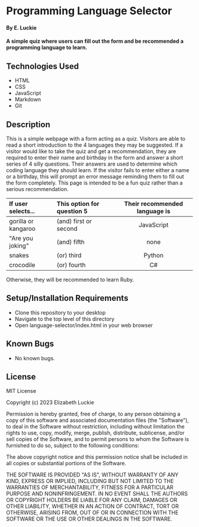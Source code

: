 # Programming Language Selector

#### By E. Luckie

#### A simple quiz where users can fill out the form and be recommended a programming language to learn.

## Technologies Used

* HTML
* CSS
* JavaScript
* Markdown
* Git

## Description

This is a simple webpage with a form acting as a quiz. Visitors are able to read a short introduction to the 4 languages they may be suggested. If a visitor would like to take the quiz and get a recommendation, they are required to enter their name and birthday in the form and answer a short series of 4 silly questions. Their answers are used to determine which coding language they should learn. If the visitor fails to enter either a name or a birthday, this will prompt an error message reminding them to fill out the form completely. This page is intended to be a fun quiz rather than a serious recommendation.

| If user selects... | This option for question 5 | Their recommended language is |
| :----------------- | :--------------------------------- | :--------------------------------: |
| gorilla or kangaroo | (and) first or second | JavaScript |
| "Are you joking" | (and) fifth | none |
| snakes | (or) third | Python |
| crocodile | (or) fourth | C# |

Otherwise, they will be recommended to learn Ruby.

## Setup/Installation Requirements

* Clone this repository to your desktop
* Navigate to the top level of this directory
* Open language-selector/index.html in your web browser

## Known Bugs
* No known bugs.

## License

MIT License

Copyright (c) 2023 Elizabeth Luckie

Permission is hereby granted, free of charge, to any person obtaining a copy
of this software and associated documentation files (the "Software"), to deal
in the Software without restriction, including without limitation the rights
to use, copy, modify, merge, publish, distribute, sublicense, and/or sell
copies of the Software, and to permit persons to whom the Software is
furnished to do so, subject to the following conditions:

The above copyright notice and this permission notice shall be included in all
copies or substantial portions of the Software.

THE SOFTWARE IS PROVIDED "AS IS", WITHOUT WARRANTY OF ANY KIND, EXPRESS OR
IMPLIED, INCLUDING BUT NOT LIMITED TO THE WARRANTIES OF MERCHANTABILITY,
FITNESS FOR A PARTICULAR PURPOSE AND NONINFRINGEMENT. IN NO EVENT SHALL THE
AUTHORS OR COPYRIGHT HOLDERS BE LIABLE FOR ANY CLAIM, DAMAGES OR OTHER
LIABILITY, WHETHER IN AN ACTION OF CONTRACT, TORT OR OTHERWISE, ARISING FROM,
OUT OF OR IN CONNECTION WITH THE SOFTWARE OR THE USE OR OTHER DEALINGS IN THE
SOFTWARE.
